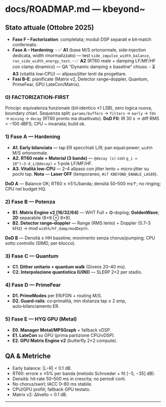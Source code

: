 # docs/ROADMAP.md — kbeyond~

## Stato attuale (Ottobre 2025)

* **Fase F – Factorization**: completata; moduli DSP separati e bit‑match confermato.
* **Fase A – Hardening**:
  ‑ ✅ **A1** (base M/S ortonormale, side‑injection dedicata, width rinormalizzato) — test `side_impulse_width_balance`, `run_side_width_energy_test`.
  ‑ ✅ **A2** (RT60 reale + damping LF/MF/HF con clamp dinamico) — QA “Dynamic damping ≥ baseline” chiuso.
  ‑ ⏳ **A3** (vitalità low‑CPU) — allpass/jitter lenti da progettare.
* **Fasi B–E**: pianificate (Matrix v2, Detector range–doppler, Quantum, PrimeFear, GPU LateCon/Matrix).

### 0) FACTORIZATION‑FIRST

Principi: equivalenza funzionale (bit‑identico ±1 LSB), zero logica nuova, boundary chiari.
Sequenza split: `params/buffers` → `filters` → `early` → `fdn` → `mixing` → `decay` (RT60 pronto ma disattivato).
**DoD F0**: IR 30 s → diff RMS < −100 dBFS; CPU ~ invariata; build ok.

### 1) Fase A — Hardening

* **A1. Early bilanciata** — tap ER specchiati L/R; pan equal‑power; `width` M/S ortonormale.
* **A2. RT60 reale + Material (3 bande)** — `@decay (s)` con `g_i = 10^(−3·d_i/@decay)` + 1‑pole LF/MF/HF.
* **A3. Vitalità low‑CPU** — 2–4 allpass con jitter lento + micro‑jitter su pochi tap.
  **Nota** — **Laser OFF** (temporaneo, `#if KBEYOND_ENABLE_LASER`).

**DoD A** — Balance OK; RT60 ≤ ±5%/banda; densità 50–500 ms↑; no ringing; CPU nel budget HQ.

### 2) Fase B — Potenza

* **B1. Matrix Engine v2 (16/32/64)** — WHT Full + Φ‑doping; **GoldenWave**; **2D** separabile (8×8 ⊗ 8×8).
* **B2. Detector range–doppler** — Range (RMS lento) + Doppler (0.7–3 kHz) → mod `width/hf_damp/modDepth`.

**DoD B** — Densità ≥ HH baseline; movimento senza chorus/pumping; CPU sotto controllo (SIMD, per‑blocco).

### 3) Fase C — Quantum

* **C1. Dither unitario + quantum walk** (Givens 20–40 ms).
* **C2. Interpolazione quantistica (U(N))** — SLERP 2×2 per stadio.

### 4) Fase D — PrimeFear

* **D1. PrimeModes** per ER/FDN + routing M/S.
* **D2. Guard‑rails**: co‑primalità, min distanza tap ≥ 2 smp, auto‑bilanciamento ER.

### 5) Fase E — HYQ GPU (Metal)

* **E0. Manager Metal/MPSGraph** + fallback vDSP.
* **E1. LateCon** su GPU (prima partizione CPU/vDSP).
* **E2. GPU Matrix Engine v2** (butterfly 2×2 compute).

## QA & Metriche

* Early balance: |L−R| < 0.1 dB.
* RT60: errore ≤ ±5% per banda (metodo Schroeder + fit [−5, −35] dB).
* Densità: hit‑rate 50–500 ms in crescita; no periodi corti.
* No chorus/swirl; IACC 0–80 ms stabile.
* CPU/GPU profili; fallback GPU testato.
* Matrix v2: Δlivello < 0.1 dB.

---

